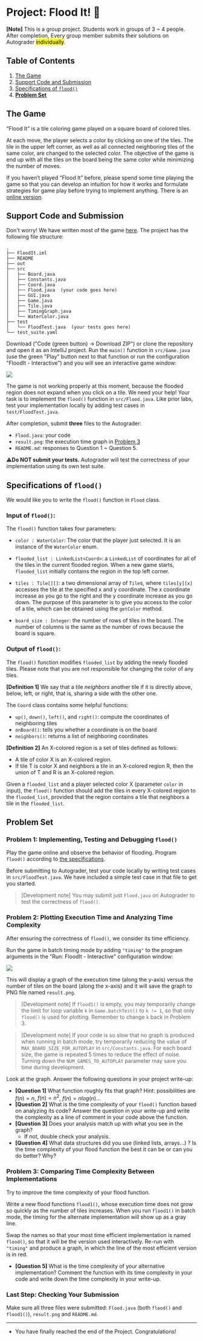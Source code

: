 # Project: Flood It! 🌊

**[Note]** This is a group project. Students work in groups of 3 ~ 4 people.
  After completion, Every group member submits their solutions on Autograder <mark>individually</mark>.

## Table of Contents

1. [The Game](#software-installation-and-environment-set-up)
2. [Support Code and Submission](#support-code-and-submission)
3. [Specifications of `flood()`](#specifications-of-flood)
4. [**Problem Set**](#problem-set)

## The Game

“Flood It” is a tile coloring game played on a square board of colored tiles.

At each move, the player selects a color by clicking on one of the tiles.
The tile in the upper left corner, as well as all connected neighboring tiles of the same color,
are changed to the selected color. The objective of the game is end up with all the tiles
on the board being the same color while minimizing the number of moves.

If you haven’t played “Flood It” before, please spend some time playing the game
so that you can develop an intuition for how it works and formulate strategies
for game play before trying to implement anything. There is an [online version](http://unixpapa.com/floodit).

## Support Code and Submission

Don't worry! We have written most of the game
[here](https://github.com/IUDataStructuresCourse/flood-it-student-support-code).
The project has the following file structure:

```
.
├── FloodIt.iml
├── README
├── out
├── src
│   ├── Board.java
│   ├── Constants.java
│   ├── Coord.java
│   ├── Flood.java  (your code goes here)
│   ├── GUI.java
│   ├── Game.java
│   ├── Tile.java
│   ├── TimingGraph.java
│   └── WaterColor.java
├── test
│   └── FloodTest.java  (your tests goes here)
└── test_suite.yaml
```

Download ("Code (green button) -> Download ZIP") or clone the repository
and open it as an IntelliJ project. Run the `main()` function in `src/Game.java`
(use the green "Play" button next to that function or run the configuration "FloodIt - Interactive")
and you will see an interactive game window:

![](assets/images/proj1/play.png)

The game is not working properly at this moment, because the flooded region does not expand
when you click on a tile.
We need your help! Your task is to implement the `flood()` function in `src/Flood.java`.
Like prior labs, test your implementation locally by adding test cases in `test/FloodTest.java`.

After completion, submit **three** files to the Autograder:
+ `Flood.java`: your code
+ `result.png`: the execution time graph in [Problem 3](#problem-3-comparing-time-complexity-between-implementations)
+ `README.md`: responses to Question 1 ~ Question 5.

⚠️**Do NOT submit your tests.** Autograder will test the correctness of your implementation using its own test suite.

## Specifications of `flood()`

We would like you to write the `flood()` function in `Flood` class.

### Input of `flood()`:

The `flood()` function takes four parameters:

+ `color : WaterColor`: The color that the player just selected. It is an instance of the `WaterColor` enum.

+ `flooded_list : LinkedList<Coord>`: a `LinkedList` of coordinates for all of the tiles in the current flooded region.
When a new game starts, `flooded_list` initially contains the region in the top left corner.

+ `tiles : Tile[][]`: a two dimensional array of `Tile`s, where `tiles[y][x]` accesses the tile
at the specified x and y coordinate. The x coordinate increase as you go to the right
and the y coordinate increase as you go down. The purpose of this parameter is to give you access
to the color of a tile, which can be obtained using the `getColor` method.

+ `board_size : Integer`: the number of rows of tiles in the board.
The number of columns is the same as the number of rows because the board is square.

### Output of `flood()`:

The `flood()` function modifies `flooded_list` by adding the newly flooded tiles.
Please note that you are not responsible for changing the color of any tiles.

**[Definition 1]** We say that a tile _neighbors_ another tile if it is directly above, below, left, 
or right, that is, sharing a side with the other one.

The `Coord` class contains some helpful functions:

+ `up()`, `down()`, `left()`, and `right()`: compute the coordinates of neighboring tiles
+ `onBoard()`: tells you whether a coordinate is on the board
+ `neighbors()`: returns a list of neighboring coordinates

**[Definition 2]** An X-colored region is a set of tiles defined as follows:

+ A tile of color X is an X-colored region.
+ If tile T is color X and neighbors a tile in an X-colored region R,
  then the union of T and R is an X-colored region.

<!-- OLD: -->
<!-- Given a flooded_list whose tiles are of color X, the flood function should add every -->
<!-- X-colored region to the flooded_list, provided the region contains a tile that -->
<!-- is adjacent to a tile in the flooded_list. -->

Given a `flooded_list` and a player selected color X (parameter `color` in input),
the `flood()` function should add the tiles in every X-colored region to the `flooded_list`,
provided that the region contains a tile that neighbors a tile in the `flooded_list`.

## Problem Set

### Problem 1: Implementing, Testing and Debugging `flood()`

Play the game online and observe the behavior of flooding.
Program `flood()` according to [the specifications](#specifications-of-flood).

Before submitting to Autograder, test your code locally by writing test cases in `src/FloodTest.java`.
We have included a simple test case in that file to get you started.

> [Development note] You may submit just `Flood.java` on Autograder to test the correctness of `flood()`.

### Problem 2: Plotting Execution Time and Analyzing Time Complexity

After ensuring the correctness of `flood()`, we consider its time efficiency.

Run the game in batch timing mode by adding `"timing"` to the program arguments
in the "Run: FloodIt - Interactive" configuration window:

![](assets/images/proj1/config.png)

This will display a graph of the execution time (along the y-axis)
versus the number of tiles on the board (along the x-axis) and it will
save the graph to PNG file named `result.png`.

> [Development note] If `flood1()` is empty, you may temporarily change the
> limit for loop variable `k` in `Game.batchTest()` to `k != 1`, so that only
> `flood()` is used for plotting.
> Remember to change `k` back in Problem 3.

> [Development note] If your code is so slow that no graph is produced when running in batch mode,
> try temporarily reducing the value of `MAX_BOARD_SIZE_FOR_AUTOPLAY` in `src/Constants.java`.
> For each board size, the game is repeated 5 times to reduce the effect of noise.
> Turning down the `NUM_GAMES_TO_AUTOPLAY` parameter may save you time during development.

Look at the graph. Answer the following questions in your project write-up:

+ **[Question 1]** What function roughly fits that graph?
  Hint: possibilities are $f(n) = n$, $f(n) = n^2$, $f(n) = n log(n)$...
+ **[Question 2]** What is the time complexity of your `flood()` function based on analyzing its code?
  Answer the question in your write-up and write the complexity as a line of comment in your code
  above the function.
+ **[Question 3]** Does your analysis match up with what you see in the graph?
  - If not, double check your analysis.
+ **[Question 4]** What data structures did you use (linked lists, arrays...) ?
  Is the time complexity of your flood function the best it can be or can you do better? Why?

### Problem 3: Comparing Time Complexity Between Implementations

Try to improve the time complexity of your flood function.

Write a new flood functions `flood1()`, whose execution time does not grow so quickly
as the number of tiles increases. When you run `flood1()` in batch mode, the timing for
the alternate implementation will show up as a gray line.

Swap the names so that your most time efficient implementation is named `flood()`,
so that it will be the version used interactively. Re-run with `"timing"` and produce a graph,
in which the line of the most efficient version is in red.

+ **[Question 5]** What is the time complexity of your alternative implementation?
  Comment the function with its time complexity in your code and write down the
  time complexity in your write-up.

### Last Step: Checking Your Submission

Make sure all three files were submitted: `Flood.java` (both `flood()` and `flood1()`), `result.png` and `README.md`.

-----------------

* You have finally reached the end of the Project. Congratulations!
